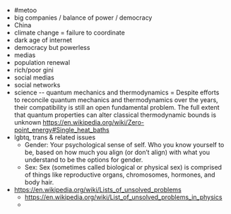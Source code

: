 * #metoo
* big companies / balance of power / democracy
* China
* climate change = failure to coordinate
* dark age of internet
* democracy but powerless
* medias
* population renewal
* rich/poor gini
* social medias
* social networks
* science -- quantum mechanics and thermodynamics = Despite efforts to reconcile quantum mechanics and thermodynamics over the years, their compatibility is still an open fundamental problem. The full extent that quantum properties can alter classical thermodynamic bounds is unknown  https://en.wikipedia.org/wiki/Zero-point_energy#Single_heat_baths
* lgbtq, trans & related issues
  * Gender: Your psychological sense of self. Who you know yourself to be, based on how much you align (or don’t align) with what you understand to be the options for gender.
  * Sex: Sex (sometimes called biological or physical sex) is comprised of things like reproductive organs, chromosomes, hormones, and body hair.
* https://en.wikipedia.org/wiki/Lists_of_unsolved_problems
  * https://en.wikipedia.org/wiki/List_of_unsolved_problems_in_physics
  * 
